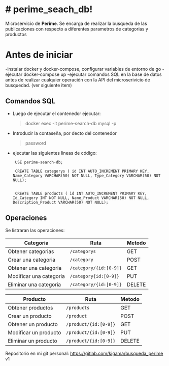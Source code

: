 # # perime_seach_db!

Microservicio de **Perime**. Se encarga de realizar la busqueda de las publicaciones con respecto a diferentes parametros de categorias y productos


# Antes de iniciar

-instalar docker y docker-compose, configurar variables de entorno de go
-ejecutar docker-compose up 
-ejecutar comandos SQL en la base de datos antes de realizar cualquier operación con la API del microserivicio de busquedad. (ver siguiente item)


## Comandos SQL

- Luego de ejecutar el contenedor ejecutar:
	> docker exec -it perime-search-db mysql -p	
- Introducir la contaseña, por decto del contenedor
	> password
- ejecutar las siguientes lineas de código:

       USE perime-search-db;
	
       CREATE TABLE categorys ( id INT AUTO_INCREMENT PRIMARY KEY, Name_Category VARCHAR(50) NOT NULL, Type_Category VARCHAR(50) NOT NULL);


       CREATE TABLE products ( id INT AUTO_INCREMENT PRIMARY KEY, Id_Category INT NOT NULL, Name_Product VARCHAR(50) NOT NULL, Description_Product VARCHAR(50) NOT NULL);

## Operaciones

Se listraran las operaciones:

|Categoria          |Ruta                        |Metodo                        |
|----------------|-------------------------------|-----------------------------|
|Obtener categorias|`/categorys`            |GET            |
|Crear una categoria          |`/category`            |POST          |
|Obtener una categoria     |`/category/{id:[0-9]}`|GET            |
|Modificar una categoria         |`/category{id:[0-9]}`|PUT           |
|Eliminar una categoria       |`/category/{id:[0-9]}`|DELETE            |
  




|Producto         |Ruta                        |Metodo                        |
|----------------|-------------------------------|-----------------------------|
|Obtener productos|`/products`            |GET            |
|Crear un producto          |`/product`            |POST          |
|Obtener un producto   |`/product/{id:[0-9]}`|GET            |
|Modificar un producto         |`/product/{id:[0-9]}`|PUT           |
|Eliminar un producto      |`/product/{id:[0-9]}`|DELETE            |


Repositorio en mi git personal: https://gitlab.com/kigama/busqueda_perime v1
